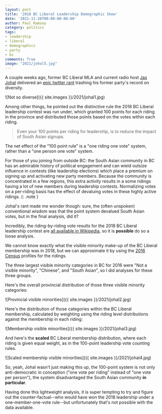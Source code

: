 ```yaml
---
layout: post
title: '2018 BC Liberal Leadership Demographic Skew'
date: '2021-11-28T00:00:00-08:00'
author: Paul Ramsey
category: politics
tags:
- leadership
- liberal
- demographics
- party
- bc
comments: True
image: "2021/johal5.jpg"
---
```


A couple weeks ago, former BC Liberal MLA and current radio host [Jas Johal](https://twitter.com/JasJohalBC) delivered an [epic twitter rant](https://twitter.com/JasJohalBC/status/1457958873864695812) trashing his former party's record on diversity.

![Not so diverse]({{ site.images }}/2021/johal1.jpg)

Among other things, he pointed out the distinctive rule the 2018 BC Liberal leadership contest was run under, which granted 100 points for each riding in the province and distributed those points based on the votes within each riding. 

> Even your 100 points per riding for leadership, is to reduce the impact of South Asian signups.

The net effect of the "100 point rule" is a "one riding one vote" system, rather than a "one person one vote" system. 

For those of you joining from outside BC: the South Asian community in BC has an admirable history of political engagement and can wield outsize influence in contests (like leadership elections) which place a premium on signing up and activating new party members. Because the community is concentrated in a few regions, this extra activity results in a some ridings having a lot of new members during leadership contests. Normalizing votes on a per-riding basis has the effect of devaluing votes in these highly active ridings.
{: .note }

Johal's rant made me wonder though: sure, the (often unspoken) conventional wisdom was that the point system devalued South Asian votes, but in the final analysis, did it?

Incredibly, the riding-by-riding vote results for the 2018 BC Liberal leadership contest are [all available in Wikipedia](https://en.wikipedia.org/wiki/2018_British_Columbia_Liberal_Party_leadership_election#Riding_results), so it is **possible** do so a loose analysis.

We cannot know exactly what the visible minority make-up of the BC Liberal membership was in 2018, but we can approximate it by using the [2016 Census](https://catalogue.data.gov.bc.ca/dataset/2016-census-semi-custom-profile-electoral-districts-of-british-columbia) profiles for the ridings.

The three largest visible minority categories in BC for 2016 were "Not a visible minority", "Chinese", and "South Asian", so I did analyses for these three groups.

Here's the overall provincial distribution of those three visible minority categories:

![Provincial visible minorities]({{ site.images }}/2021/johal2.jpg)

Here's the distribution of those categories within the BC Liberal membership, calculated by weighting using the riding level distributions against the membership in each riding:

![Membership visible minorities]({{ site.images }}/2021/johal3.jpg)

And here's the **scaled** BC Liberal membership distribution, where each riding is given equal weight, as in the 100-point leadership vote counting rules.

![Scaled membership visible minorities]({{ site.images }}/2021/johal4.jpg)

So, yeah, Johal wasn't just making this up, the 100-point system is not only anti-democratic in conception ("one vote per riding" instead of "one vote per person"), the system disadvantaged the South Asian community **in particular**. 

Having done this lightweight analysis, it is super tempting to try and figure out the counter-factual--who would have won the 2018 leadership under a one-member-one-vote rule--but unfortunately that's not possible with the data available. 
